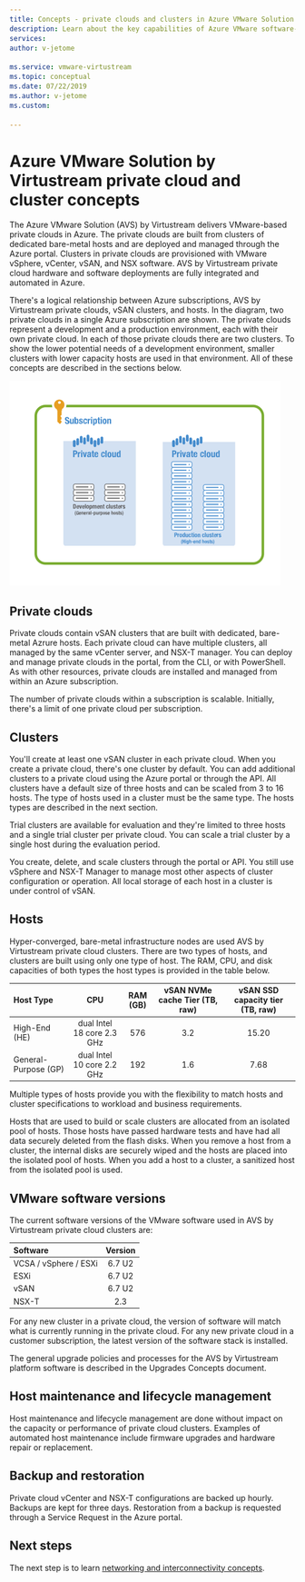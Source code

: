 ```yaml
---
title: Concepts - private clouds and clusters in Azure VMware Solution (AVS) by Virtustream
description: Learn about the key capabilities of Azure VMware software-defined data centers and vSphere clusters in VMware Solution on Azure by VMware. 
services: 
author: v-jetome

ms.service: vmware-virtustream
ms.topic: conceptual
ms.date: 07/22/2019
ms.author: v-jetome
ms.custom: 

---
```


# Azure VMware Solution by Virtustream private cloud and cluster concepts

The Azure VMware Solution (AVS) by Virtustream delivers VMware-based private clouds in Azure. The private clouds are built from clusters of dedicated bare-metal hosts and are deployed and managed through the Azure portal. Clusters in private clouds are provisioned with VMware vSphere, vCenter, vSAN, and NSX software. AVS by Virtustream private cloud hardware and software deployments are fully integrated and automated in Azure.

There's a logical relationship between Azure subscriptions, AVS by Virtustream private clouds, vSAN clusters, and hosts. In the diagram, two private clouds in a single Azure subscription are shown. The private clouds represent a development and a production environment, each with their own private cloud. In each of those private clouds there are two clusters. To show the lower potential needs of a development environment, smaller clusters with lower capacity hosts are used in that environment. All of these concepts are described in the sections below.

![Image of two private clouds in a customer subscription](./media/hosts-clusters-private-clouds-final.png)

## Private clouds

Private clouds contain vSAN clusters that are built with dedicated, bare-metal Azrure hosts. Each private cloud can have multiple clusters, all managed by the same vCenter server, and NSX-T manager. You can deploy and manage private clouds in the portal, from the CLI, or with PowerShell. As with other resources, private clouds are installed and managed from within an Azure subscription.

The number of private clouds within a subscription is scalable. Initially, there's a limit of one private cloud per subscription.

## Clusters

You'll create at least one vSAN cluster in each private cloud. When you create a private cloud, there's one cluster by default. You can add additional clusters to a private cloud using the Azure portal or through the API. All clusters have a default size of three hosts and can be scaled from 3 to 16 hosts. The type of hosts used in a cluster must be the same type. The hosts types are described in the next section.

Trial clusters are available for evaluation and they're limited to three hosts and a single trial cluster per private cloud. You can scale a trial cluster by a single host during the evaluation period.

You create, delete, and scale clusters through the portal or API. You still use vSphere and NSX-T Manager to manage most other aspects of cluster configuration or operation. All local storage of each host in a cluster is under control of vSAN.

## Hosts

Hyper-converged, bare-metal infrastructure nodes are used AVS by Virtustream private cloud clusters. There are two types of hosts, and clusters are built using only one type of host. The RAM, CPU, and disk capacities of both types the host types is provided in the table below. 

| Host Type              |             CPU             |   RAM (GB)   |  vSAN NVMe cache Tier (TB, raw)  |  vSAN SSD capacity tier (TB, raw)  |
| :---                   |            :---:            |    :---:     |               :---:              |                :---:               |
| High-End (HE)          |  dual Intel 18 core 2.3 GHz  |     576      |                3.2               |                15.20               |
| General-Purpose (GP)   |  dual Intel 10 core 2.2 GHz  |     192      |                1.6               |                 7.68               |

Multiple types of hosts provide you with the flexibility to match hosts and cluster specifications to workload and business requirements.

Hosts that are used to build or scale clusters are allocated from an isolated pool of hosts. Those hosts have passed hardware tests and have had all data securely deleted from the flash disks. When you remove a host from a cluster, the internal disks are securely wiped and the hosts are placed into the isolated pool of hosts. When you add a host to a cluster, a sanitized host from the isolated pool is used.

## VMware software versions

The current software versions of the VMware software used in AVS by Virtustream private cloud clusters are:

| Software              |    Version   |
| :---                  |     :---:    |
| VCSA / vSphere / ESXi |    6.7 U2    | 
| ESXi                  |    6.7 U2    | 
| vSAN                  |    6.7 U2    |
| NSX-T                 |      2.3     |

For any new cluster in a private cloud, the version of software will match what is currently running in the private cloud. For any new private cloud in a customer subscription, the latest version of the software stack is installed.

The general upgrade policies and processes for the AVS by Virtustream platform software is described in the Upgrades Concepts document.

## Host maintenance and lifecycle management

Host maintenance and lifecycle management are done without impact on the capacity or performance of private cloud clusters. Examples of automated host maintenance include firmware upgrades and hardware repair or replacement.

## Backup and restoration

Private cloud vCenter and NSX-T configurations are backed up hourly. Backups are kept for three days. Restoration from a backup is requested through a Service Request in the Azure portal.

## Next steps

The next step is to learn [networking and interconnectivity concepts](concepts-networking.md).

<!-- LINKS - internal -->

<!-- LINKS - external-->
[VCSA versions]: https://kb.vmware.com/s/article/2143838
[ESXi versions]: https://kb.vmware.com/s/article/2143832
[vSAN versions]: https://kb.vmware.com/s/article/2150753

